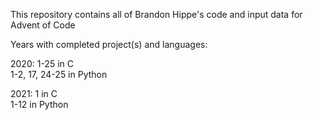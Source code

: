 This repository contains all of Brandon Hippe's code and input data for Advent of Code

Years with completed project(s) and languages:

2020: 1-25 in C\
      1-2, 17, 24-25 in Python

2021: 1 in C\
      1-12 in Python
